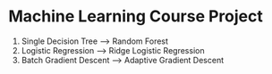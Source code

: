 # Machine Learning Course Project
1. Single Decision Tree --> Random Forest  
2. Logistic Regression --> Ridge Logistic Regression  
3. Batch Gradient Descent --> Adaptive Gradient Descent  
